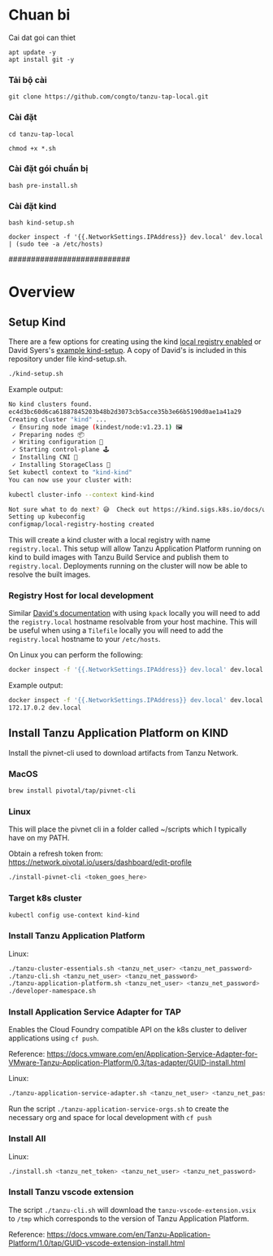 # Chuan bi 

Cai dat goi can thiet 

```
apt update -y
apt install git -y 

```

### Tải bộ cài 
```
git clone https://github.com/congto/tanzu-tap-local.git
```

### Cài đặt

```
cd tanzu-tap-local

chmod +x *.sh 

```

### Cài đặt gói chuẩn bị 
```
bash pre-install.sh
```

### Cài đặt kind 
```
bash kind-setup.sh
```


```
docker inspect -f '{{.NetworkSettings.IPAddress}} dev.local' dev.local | (sudo tee -a /etc/hosts)
```




###########################



# Overview


## Setup Kind

There are a few options for creating using the kind [local registry enabled](https://kind.sigs.k8s.io/docs/user/local-registry/) or David Syers's [example kind-setup](https://github.com/dsyer/kpack-with-kind/blob/main/kind-setup.sh).  A copy of David's is included in this repository under file kind-setup.sh.

```bash
./kind-setup.sh
```

Example output:

```bash
No kind clusters found.
ec4d3bc60d6ca61887845203b48b2d3073cb5acce35b3e66b5190d0ae1a41a29
Creating cluster "kind" ...
 ✓ Ensuring node image (kindest/node:v1.23.1) 🖼 
 ✓ Preparing nodes 📦  
 ✓ Writing configuration 📜 
 ✓ Starting control-plane 🕹️ 
 ✓ Installing CNI 🔌 
 ✓ Installing StorageClass 💾 
Set kubectl context to "kind-kind"
You can now use your cluster with:

kubectl cluster-info --context kind-kind

Not sure what to do next? 😅  Check out https://kind.sigs.k8s.io/docs/user/quick-start/
Setting up kubeconfig
configmap/local-registry-hosting created
```

This will create a kind cluster with a local registry with name `registry.local`.  This setup will allow Tanzu Application Platform running on kind to build images with Tanzu Build Service and publish them to `registry.local`.  Deployments running on the cluster will now be able to resolve the built images.

### Registry Host for local development

Similar [David's documentation](https://github.com/dsyer/kpack-with-kind#registry-host) with using `kpack` locally you will need to add the `registry.local` hostname resolvable from your host machine.  This will be useful when using a `Tilefile` locally you will need to add the `registry.local` hostname to your `/etc/hosts`.  

On Linux you can perform the following:

```bash
docker inspect -f '{{.NetworkSettings.IPAddress}} dev.local' dev.local | (sudo tee -a /etc/hosts)
```
Example output:

```bash
docker inspect -f '{{.NetworkSettings.IPAddress}} dev.local' dev.local | (sudo tee -a /etc/hosts)
172.17.0.2 dev.local
```

## Install Tanzu Application Platform on KIND

Install the pivnet-cli used to download artifacts from Tanzu Network.

### MacOS
```bash
brew install pivotal/tap/pivnet-cli
```

### Linux
This will place the pivnet cli in a folder called ~/scripts which I typically have on my PATH.

Obtain a refresh token from: https://network.pivotal.io/users/dashboard/edit-profile

```bash
./install-pivnet-cli <token_goes_here>
```

### Target k8s cluster

```bash
kubectl config use-context kind-kind
```

### Install Tanzu Application Platform

Linux:

```bash
./tanzu-cluster-essentials.sh <tanzu_net_user> <tanzu_net_password>
./tanzu-cli.sh <tanzu_net_user> <tanzu_net_password>
./tanzu-application-platform.sh <tanzu_net_user> <tanzu_net_password>
./developer-namespace.sh
```


### Install Application Service Adapter for TAP

Enables the Cloud Foundry compatible API on the k8s cluster to deliver applications using `cf push`.

Reference: https://docs.vmware.com/en/Application-Service-Adapter-for-VMware-Tanzu-Application-Platform/0.3/tas-adapter/GUID-install.html

Linux:
```bash
./tanzu-application-service-adapter.sh <tanzu_net_user> <tanzu_net_password>
```

Run the script `./tanzu-application-service-orgs.sh` to create the necessary org and space for local development with `cf push`

### Install All

Linux:

```bash
./install.sh <tanzu_net_token> <tanzu_net_user> <tanzu_net_password>
```

### Install Tanzu vscode extension

The script `./tanzu-cli.sh` will download the `tanzu-vscode-extension.vsix` to `/tmp` which corresponds to the version of Tanzu Application Platform.

Reference: https://docs.vmware.com/en/Tanzu-Application-Platform/1.0/tap/GUID-vscode-extension-install.html
